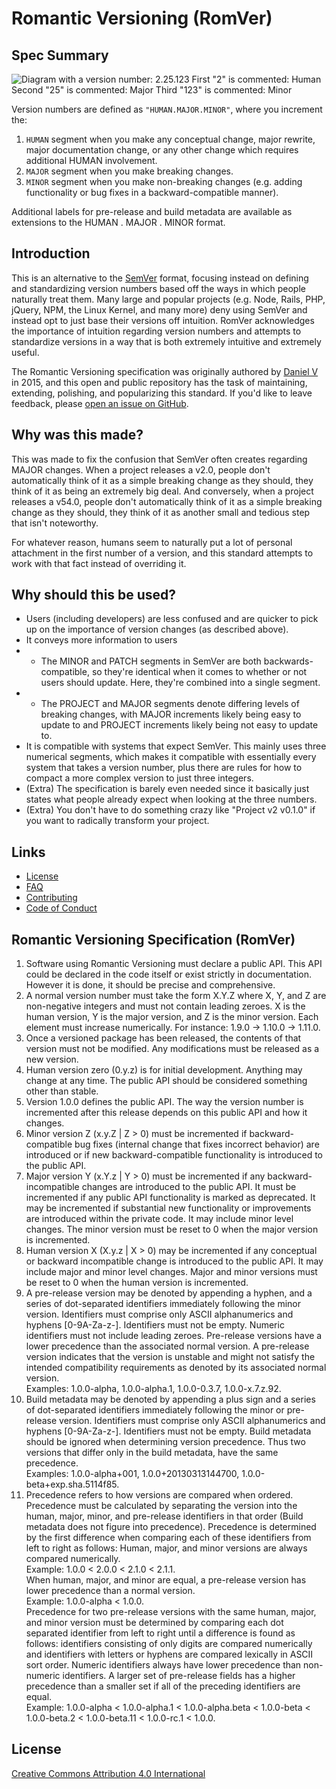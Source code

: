 # Romantic Versioning (RomVer)

## Spec Summary

![Diagram with a version number: 2.25.123
First "2" is commented: Human
Second "25" is commented: Major
Third "123" is commented: Minor](./romvers.png)

Version numbers are defined as `"HUMAN.MAJOR.MINOR"`, where you increment the:

1. `HUMAN` segment when you make any conceptual change, major rewrite, major documentation change, or any other change which requires additional HUMAN involvement.
2. `MAJOR` segment when you make breaking changes.
3. `MINOR` segment when you make non-breaking changes (e.g. adding functionality or bug fixes in a backward-compatible manner).

Additional labels for pre-release and build metadata are available as extensions to the HUMAN . MAJOR . MINOR format.

## Introduction

This is an alternative to the [SemVer](https://semver.org/) format, focusing instead on defining and standardizing version numbers based off the ways in which people naturally treat them. Many large and popular projects (e.g. Node, Rails, PHP, jQuery, NPM, the Linux Kernel, and many more) deny using SemVer and instead opt to just base their versions off intuition. RomVer acknowledges the importance of intuition regarding version numbers and attempts to standardize versions in a way that is both extremely intuitive and extremely useful.

The Romantic Versioning specification was originally authored by [Daniel V](https://web.archive.org/web/20221003075344/http://blog.legacyteam.info/2015/12/romver-romantic-versioning/) in 2015, and this open and public repository has the task of maintaining, extending, polishing, and popularizing this standard. If you'd like to leave feedback, please [open an issue on GitHub](https://github.com/romversioning/romver/issues).

## Why was this made?

This was made to fix the confusion that SemVer often creates regarding MAJOR changes. When a project releases a v2.0, people don't automatically think of it as a simple breaking change as they should, they think of it as being an extremely big deal. And conversely, when a project releases a v54.0, people don't automatically think of it as a simple breaking change as they should, they think of it as another small and tedious step that isn't noteworthy.

For whatever reason, humans seem to naturally put a lot of personal attachment in the first number of a version, and this standard attempts to work with that fact instead of overriding it. 

## Why should this be used?

- Users (including developers) are less confused and are quicker to pick up on the importance of version changes (as described above).
- It conveys more information to users
- - The MINOR and PATCH segments in SemVer are both backwards-compatible, so they're identical when it comes to whether or not users should update. Here, they're combined into a single segment.
- - The PROJECT and MAJOR segments denote differing levels of breaking changes, with MAJOR increments likely being easy to update to and PROJECT increments likely being not easy to update to.
- It is compatible with systems that expect SemVer. This mainly uses three numerical segments, which makes it compatible with essentially every system that takes a version number, plus there are rules for how to compact a more complex version to just three integers.
- (Extra) The specification is barely even needed since it basically just states what people already expect when looking at the three numbers.
- (Extra) You don't have to do something crazy like "Project v2 v0.1.0" if you want to radically transform your project.

## Links
* [License](https://creativecommons.org/licenses/by/4.0/)
* [FAQ](FAQ.md)
* [Contributing](CONTRIBUTING.md)
* [Code of Conduct](CODE_OF_CONDUCT.md)

## Romantic Versioning Specification (RomVer)

1. Software using Romantic Versioning must declare a public API. This API could be declared in the code itself or exist strictly in documentation. However it is done, it should be precise and comprehensive.
2. A normal version number must take the form X.Y.Z where X, Y, and Z are non-negative integers and must not contain leading zeroes. X is the human version, Y is the major version, and Z is the minor version. Each element must increase numerically. For instance: 1.9.0 -> 1.10.0 -> 1.11.0.
3. Once a versioned package has been released, the contents of that version must not be modified. Any modifications must be released as a new version.
4. Human version zero (0.y.z) is for initial development. Anything may change at any time. The public API should be considered something other than stable.
5. Version 1.0.0 defines the public API. The way the version number is incremented after this release depends on this public API and how it changes.
6. Minor version Z (x.y.Z | Z > 0) must be incremented if backward-compatible bug fixes (internal change that fixes incorrect behavior) are introduced or if new backward-compatible functionality is introduced to the public API.
7. Major version Y (x.Y.z | Y > 0) must be incremented if any backward-incompatible changes are introduced to the public API. It must be incremented if any public API functionality is marked as deprecated. It may be incremented if substantial new functionality or improvements are introduced within the private code. It may include minor level changes. The minor version must be reset to 0 when the major version is incremented.
8. Human version X (X.y.z | X > 0) may be incremented if any conceptual or backward incompatible change is introduced to the public API. It may include major and minor level changes. Major and minor versions must be reset to 0 when the human version is incremented.
9. A pre-release version may be denoted by appending a hyphen, and a series of dot-separated identifiers immediately following the minor version. Identifiers must comprise only ASCII alphanumerics and hyphens [0-9A-Za-z-]. Identifiers must not be empty. Numeric identifiers must not include leading zeroes. Pre-release versions have a lower precedence than the associated normal version. A pre-release version indicates that the version is unstable and might not satisfy the intended compatibility requirements as denoted by its associated normal version.<br>
Examples: 1.0.0-alpha, 1.0.0-alpha.1, 1.0.0-0.3.7, 1.0.0-x.7.z.92.
10. Build metadata may be denoted by appending a plus sign and a series of dot-separated identifiers immediately following the minor or pre-release version. Identifiers must comprise only ASCII alphanumerics and hyphens [0-9A-Za-z-]. Identifiers must not be empty. Build metadata should be ignored when determining version precedence. Thus two versions that differ only in the build metadata, have the same precedence.<br>
Examples: 1.0.0-alpha+001, 1.0.0+20130313144700, 1.0.0-beta+exp.sha.5114f85.
11. Precedence refers to how versions are compared when ordered. Precedence must be calculated by separating the version into the human, major, minor, and pre-release identifiers in that order (Build metadata does not figure into precedence). Precedence is determined by the first difference when comparing each of these identifiers from left to right as follows: Human, major, and minor versions are always compared numerically.<br>
Example: 1.0.0 < 2.0.0 < 2.1.0 < 2.1.1.<br>
When human, major, and minor are equal, a pre-release version has lower precedence than a normal version.<br>
Example: 1.0.0-alpha < 1.0.0.<br>
Precedence for two pre-release versions with the same human, major, and minor version must be determined by comparing each dot separated identifier from left to right until a difference is found as follows: identifiers consisting of only digits are compared numerically and identifiers with letters or hyphens are compared lexically in ASCII sort order. Numeric identifiers always have lower precedence than non-numeric identifiers. A larger set of pre-release fields has a higher precedence than a smaller set if all of the preceding identifiers are equal.<br>
Example: 1.0.0-alpha < 1.0.0-alpha.1 < 1.0.0-alpha.beta < 1.0.0-beta < 1.0.0-beta.2 < 1.0.0-beta.11 < 1.0.0-rc.1 < 1.0.0.

## License

[Creative Commons Attribution 4.0 International](https://creativecommons.org/licenses/by/4.0/)

